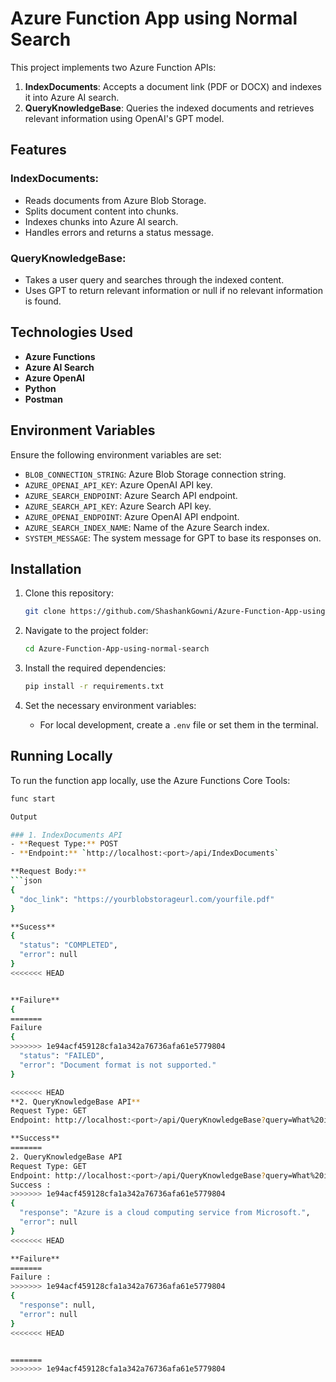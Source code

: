 # Azure Function App using Normal Search

This project implements two Azure Function APIs:

1. **IndexDocuments**: Accepts a document link (PDF or DOCX) and indexes it into Azure AI search.
2. **QueryKnowledgeBase**: Queries the indexed documents and retrieves relevant information using OpenAI's GPT model.

## Features

### **IndexDocuments**:
- Reads documents from Azure Blob Storage.
- Splits document content into chunks.
- Indexes chunks into Azure AI search.
- Handles errors and returns a status message.

### **QueryKnowledgeBase**:
- Takes a user query and searches through the indexed content.
- Uses GPT to return relevant information or null if no relevant information is found.

## Technologies Used
- **Azure Functions**
- **Azure AI Search**
- **Azure OpenAI**
- **Python**
- **Postman**

## Environment Variables
Ensure the following environment variables are set:
- `BLOB_CONNECTION_STRING`: Azure Blob Storage connection string.
- `AZURE_OPENAI_API_KEY`: Azure OpenAI API key.
- `AZURE_SEARCH_ENDPOINT`: Azure Search API endpoint.
- `AZURE_SEARCH_API_KEY`: Azure Search API key.
- `AZURE_OPENAI_ENDPOINT`: Azure OpenAI API endpoint.
- `AZURE_SEARCH_INDEX_NAME`: Name of the Azure Search index.
- `SYSTEM_MESSAGE`: The system message for GPT to base its responses on.

## Installation

1. Clone this repository:
    ```bash
    git clone https://github.com/ShashankGowni/Azure-Function-App-using-normal-search
    ```

2. Navigate to the project folder:
    ```bash
    cd Azure-Function-App-using-normal-search
    ```

3. Install the required dependencies:
    ```bash
    pip install -r requirements.txt
    ```

4. Set the necessary environment variables:
    - For local development, create a `.env` file or set them in the terminal.

## Running Locally
To run the function app locally, use the Azure Functions Core Tools:
```bash
func start

Output

### 1. IndexDocuments API
- **Request Type:** POST  
- **Endpoint:** `http://localhost:<port>/api/IndexDocuments`

**Request Body:**
```json
{
  "doc_link": "https://yourblobstorageurl.com/yourfile.pdf"
}

**Sucess**
{
  "status": "COMPLETED",
  "error": null
}
<<<<<<< HEAD


**Failure**
{ 
=======
Failure 
{
>>>>>>> 1e94acf459128cfa1a342a76736afa61e5779804
  "status": "FAILED",
  "error": "Document format is not supported."
}

<<<<<<< HEAD
**2. QueryKnowledgeBase API**
Request Type: GET
Endpoint: http://localhost:<port>/api/QueryKnowledgeBase?query=What%20is%20Azure&index_name=your_index_name

**Success** 
=======
2. QueryKnowledgeBase API
Request Type: GET
Endpoint: http://localhost:<port>/api/QueryKnowledgeBase?query=What%20is%20Azure&index_name=your_index_name
Success :
>>>>>>> 1e94acf459128cfa1a342a76736afa61e5779804
{
  "response": "Azure is a cloud computing service from Microsoft.",
  "error": null
}
<<<<<<< HEAD

**Failure** 
=======
Failure :
>>>>>>> 1e94acf459128cfa1a342a76736afa61e5779804
{
  "response": null,
  "error": null
}
<<<<<<< HEAD


=======
>>>>>>> 1e94acf459128cfa1a342a76736afa61e5779804
